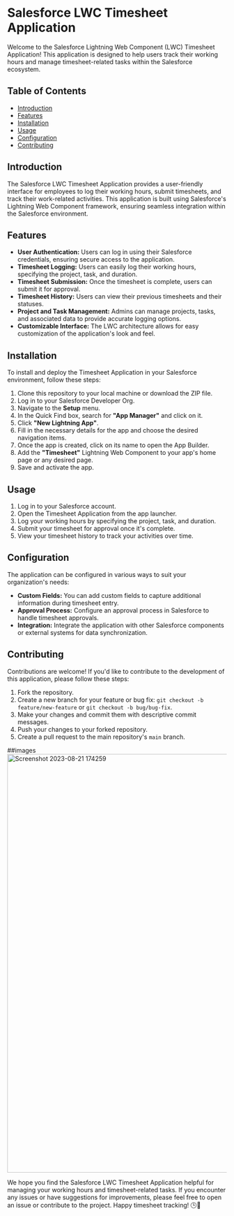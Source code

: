 # Salesforce LWC Timesheet Application

Welcome to the Salesforce Lightning Web Component (LWC) Timesheet Application! This application is designed to help users track their working hours and manage timesheet-related tasks within the Salesforce ecosystem.

## Table of Contents

- [Introduction](#introduction)
- [Features](#features)
- [Installation](#installation)
- [Usage](#usage)
- [Configuration](#configuration)
- [Contributing](#contributing)

## Introduction

The Salesforce LWC Timesheet Application provides a user-friendly interface for employees to log their working hours, submit timesheets, and track their work-related activities. This application is built using Salesforce's Lightning Web Component framework, ensuring seamless integration within the Salesforce environment.

## Features

- **User Authentication:** Users can log in using their Salesforce credentials, ensuring secure access to the application.
- **Timesheet Logging:** Users can easily log their working hours, specifying the project, task, and duration.
- **Timesheet Submission:** Once the timesheet is complete, users can submit it for approval.
- **Timesheet History:** Users can view their previous timesheets and their statuses.
- **Project and Task Management:** Admins can manage projects, tasks, and associated data to provide accurate logging options.
- **Customizable Interface:** The LWC architecture allows for easy customization of the application's look and feel.

## Installation

To install and deploy the Timesheet Application in your Salesforce environment, follow these steps:

1. Clone this repository to your local machine or download the ZIP file.
2. Log in to your Salesforce Developer Org.
3. Navigate to the **Setup** menu.
4. In the Quick Find box, search for **"App Manager"** and click on it.
5. Click **"New Lightning App"**.
6. Fill in the necessary details for the app and choose the desired navigation items.
7. Once the app is created, click on its name to open the App Builder.
8. Add the **"Timesheet"** Lightning Web Component to your app's home page or any desired page.
9. Save and activate the app.

## Usage

1. Log in to your Salesforce account.
2. Open the Timesheet Application from the app launcher.
3. Log your working hours by specifying the project, task, and duration.
4. Submit your timesheet for approval once it's complete.
5. View your timesheet history to track your activities over time.

## Configuration

The application can be configured in various ways to suit your organization's needs:

- **Custom Fields:** You can add custom fields to capture additional information during timesheet entry.
- **Approval Process:** Configure an approval process in Salesforce to handle timesheet approvals.
- **Integration:** Integrate the application with other Salesforce components or external systems for data synchronization.

## Contributing

Contributions are welcome! If you'd like to contribute to the development of this application, please follow these steps:

1. Fork the repository.
2. Create a new branch for your feature or bug fix: `git checkout -b feature/new-feature` or `git checkout -b bug/bug-fix`.
3. Make your changes and commit them with descriptive commit messages.
4. Push your changes to your forked repository.
5. Create a pull request to the main repository's `main` branch.

##images
<img width="960" alt="Screenshot 2023-08-21 174259" src="https://github.com/snehagopal/Timesheet-Application/assets/58037849/9edea3d2-e913-4e81-a209-498b9fbeb764">



We hope you find the Salesforce LWC Timesheet Application helpful for managing your working hours and timesheet-related tasks. If you encounter any issues or have suggestions for improvements, please feel free to open an issue or contribute to the project. Happy timesheet tracking! 🕒🚀
